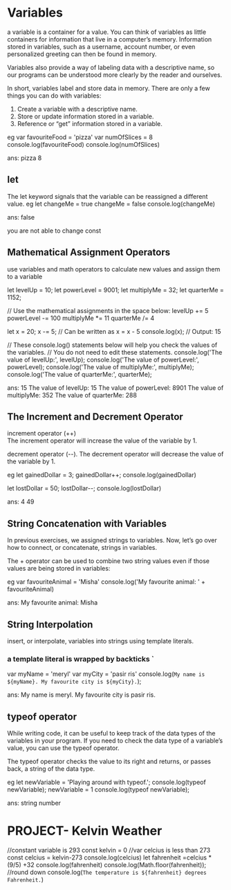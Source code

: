 # Variables

a variable is a container for a value. You can think of variables as little containers for information that live in a computer’s memory. Information stored in variables, such as a username, account number, or even personalized greeting can then be found in memory.

Variables also provide a way of labeling data with a descriptive name, so our programs can be understood more clearly by the reader and ourselves.

In short, variables label and store data in memory. There are only a few things you can do with variables:

1. Create a variable with a descriptive name.
2. Store or update information stored in a variable.
3. Reference or “get” information stored in a variable.

eg
var favouriteFood = 'pizza'
var numOfSlices = 8
console.log(favouriteFood)
console.log(numOfSlices)

ans:
pizza
8

## let

The let keyword signals that the variable can be reassigned a different value.
eg
let changeMe = true
changeMe = false
console.log(changeMe)

ans: false

you are not able to change const

## Mathematical Assignment Operators

use variables and math operators to calculate new values and assign them to a variable

let levelUp = 10;
let powerLevel = 9001;
let multiplyMe = 32;
let quarterMe = 1152;

// Use the mathematical assignments in the space below:
levelUp += 5
powerLevel -= 100
multiplyMe \*= 11
quarterMe /= 4

let x = 20;
x -= 5; // Can be written as x = x - 5
console.log(x); // Output: 15

// These console.log() statements below will help you check the values of the variables.
// You do not need to edit these statements.
console.log('The value of levelUp:', levelUp);
console.log('The value of powerLevel:', powerLevel);
console.log('The value of multiplyMe:', multiplyMe);
console.log('The value of quarterMe:', quarterMe);

ans:
15
The value of levelUp: 15
The value of powerLevel: 8901
The value of multiplyMe: 352
The value of quarterMe: 288

## The Increment and Decrement Operator

increment operator (++)  
The increment operator will increase the value of the variable by 1.

decrement operator (--).
The decrement operator will decrease the value of the variable by 1.

eg
let gainedDollar = 3;
gainedDollar++;
console.log(gainedDollar)

let lostDollar = 50;
lostDollar--;
console.log(lostDollar)

ans:
4
49

## String Concatenation with Variables

In previous exercises, we assigned strings to variables. Now, let’s go over how to connect, or concatenate, strings in variables.

The + operator can be used to combine two string values even if those values are being stored in variables:

eg
var favouriteAnimal = 'Misha'
console.log('My favourite animal: ' + favouriteAnimal)

ans:
My favourite animal: Misha

## String Interpolation

insert, or interpolate, variables into strings using template literals.

### a template literal is wrapped by backticks `

var myName = 'meryl'
var myCity = 'pasir ris'
console.log(`My name is ${myName}. My favourite city is ${myCity}.`);

ans:
My name is meryl. My favourite city is pasir ris.

## typeof operator

While writing code, it can be useful to keep track of the data types of the variables in your program. If you need to check the data type of a variable’s value, you can use the typeof operator.

The typeof operator checks the value to its right and returns, or passes back, a string of the data type.

eg
let newVariable = 'Playing around with typeof.';
console.log(typeof newVariable);
newVariable = 1
console.log(typeof newVariable);

ans:
string
number

# PROJECT- Kelvin Weather

//constant variable is 293
const kelvin = 0
//var celcius is less than 273
const celcius = kelvin-273
console.log(celcius)
let fahrenheit =celcius \* (9/5) +32
console.log(fahrenheit)
console.log(Math.floor(fahrenheit));
//round down
console.log(`The temperature is ${fahrenheit} degrees Fahrenheit.`)
